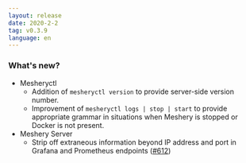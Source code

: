 ```yaml
---
layout: release
date: 2020-2-2
tag: v0.3.9
language: en
---
```


### What's new?

- Mesheryctl
  - Addition of `mesheryctl version` to provide server-side version number.
  - Improvement of `mesheryctl logs | stop | start` to provide appropriate grammar in situations when Meshery is stopped or Docker is not present.
- Meshery Server
  - Strip off extraneous information beyond IP address and port in Grafana and Prometheus endpoints ([#612](https://github.com/layer5io/meshery/issues/612))
